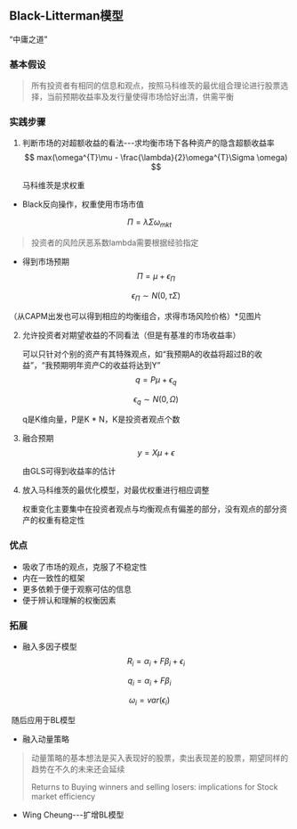 ## Black-Litterman模型

“中庸之道”

### 基本假设

> 所有投资者有相同的信息和观点，按照马科维茨的最优组合理论进行股票选择，当前预期收益率及发行量使得市场恰好出清，供需平衡

### 实践步骤

1. 判断市场的对超额收益的看法---求均衡市场下各种资产的隐含超额收益率
   $$
   max(\omega^{T}\mu - \frac{\lambda}{2}\omega^{T}\Sigma \omega)
   $$
   

   马科维茨是求权重

- Black反向操作，权重使用市场市值

$$
\Pi = \lambda \Sigma \omega_{mkt}
$$

> 投资者的风险厌恶系数lambda需要根据经验指定

- 得到市场预期
  $$
  \Pi = \mu + \epsilon_{\Pi}
  $$

  $$
  \epsilon_{\Pi} \sim N(0, \tau\Sigma)
  $$

  

（从CAPM出发也可以得到相应的均衡组合，求得市场风险价格）*见图片

2. 允许投资者对期望收益的不同看法（但是有基准的市场收益率）

   可以只针对个别的资产有其特殊观点，如“我预期A的收益将超过B的收益”，“我预期明年资产C的收益将达到Y”
   $$
   q = P \mu + \epsilon_{q}
   $$

   $$
   \epsilon_{q} \sim N(0, \Omega)
   $$

   q是K维向量，P是K * N，K是投资者观点个数

3. 融合预期
   $$
   y = X\mu + \epsilon
   $$
   

   由GLS可得到收益率的估计

4. 放入马科维茨的最优化模型，对最优权重进行相应调整

   权重变化主要集中在投资者观点与均衡观点有偏差的部分，没有观点的部分资产的权重有稳定性

### 优点

- 吸收了市场的观点，克服了不稳定性
- 内在一致性的框架
- 更多依赖于便于观察可估的信息
- 便于辨认和理解的权衡因素

### 拓展

- 融入多因子模型
  $$
  R_{i} = \alpha_{i} + F \beta_{i} + \epsilon_{i}
  $$
  

$$
q_{i} = \alpha_{i} + F\beta_{i}
$$

$$
\omega_{i} = var(\epsilon_{i})
$$

​	随后应用于BL模型

- 融入动量策略

> 动量策略的基本想法是买入表现好的股票，卖出表现差的股票，期望同样的趋势在不久的未来还会延续
>
> Returns to Buying winners and selling losers: implications for Stock market efficiency

- Wing Cheung---扩增BL模型
